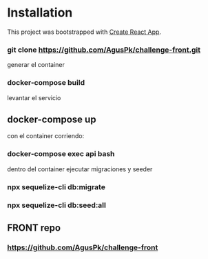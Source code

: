 # Installation

This project was bootstrapped with [Create React App](https://github.com/facebook/create-react-app).

### git clone https://github.com/AgusPk/challenge-front.git

generar el container
### docker-compose build

levantar el servicio
## docker-compose up

con el container corriendo:

### docker-compose exec api bash

dentro del container ejecutar migraciones y seeder

### npx sequelize-cli db:migrate

### npx sequelize-cli db:seed:all


## FRONT repo

### https://github.com/AgusPk/challenge-front